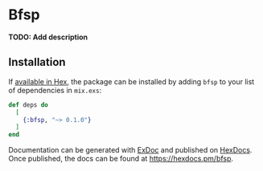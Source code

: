 # Bfsp

**TODO: Add description**

## Installation

If [available in Hex](https://hex.pm/docs/publish), the package can be installed
by adding `bfsp` to your list of dependencies in `mix.exs`:

```elixir
def deps do
  [
    {:bfsp, "~> 0.1.0"}
  ]
end
```

Documentation can be generated with [ExDoc](https://github.com/elixir-lang/ex_doc)
and published on [HexDocs](https://hexdocs.pm). Once published, the docs can
be found at <https://hexdocs.pm/bfsp>.

